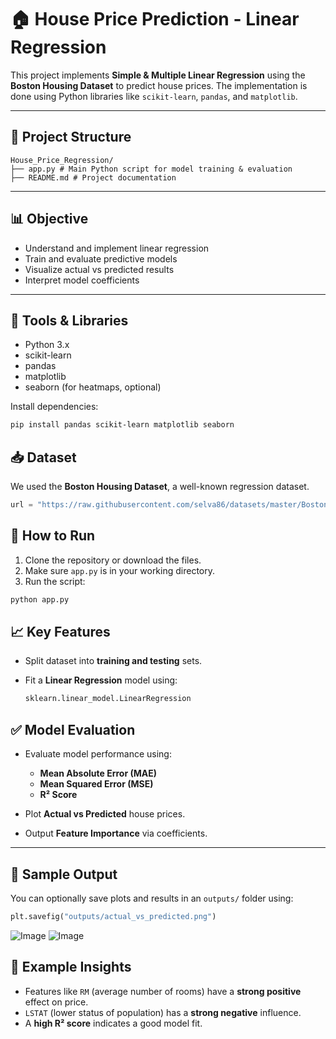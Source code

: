 # 🏠 House Price Prediction - Linear Regression

This project implements **Simple & Multiple Linear Regression** using the **Boston Housing Dataset** to predict house prices. The implementation is done using Python libraries like `scikit-learn`, `pandas`, and `matplotlib`.

---

## 📁 Project Structure

```arduino
House_Price_Regression/
├── app.py # Main Python script for model training & evaluation
├── README.md # Project documentation

```

---

## 📊 Objective

- Understand and implement linear regression
- Train and evaluate predictive models
- Visualize actual vs predicted results
- Interpret model coefficients

---

## 🧰 Tools & Libraries

- Python 3.x
- scikit-learn
- pandas
- matplotlib
- seaborn (for heatmaps, optional)

Install dependencies:

```bash
pip install pandas scikit-learn matplotlib seaborn
```

## 📥 Dataset

We used the **Boston Housing Dataset**, a well-known regression dataset.

```python
url = "https://raw.githubusercontent.com/selva86/datasets/master/BostonHousing.csv"
```

## 🚀 How to Run

1. Clone the repository or download the files.  
2. Make sure `app.py` is in your working directory.  
3. Run the script:

```bash
python app.py
```

## 📈 Key Features

- Split dataset into **training and testing** sets.
- Fit a **Linear Regression** model using:

  ```python
  sklearn.linear_model.LinearRegression
  ```

## ✅ Model Evaluation

- Evaluate model performance using:
  - **Mean Absolute Error (MAE)**
  - **Mean Squared Error (MSE)**
  - **R² Score**

- Plot **Actual vs Predicted** house prices.
- Output **Feature Importance** via coefficients.

---

## 🧪 Sample Output

You can optionally save plots and results in an `outputs/` folder using:

```python
plt.savefig("outputs/actual_vs_predicted.png")
```
![Image](https://github.com/user-attachments/assets/96a0b007-a5ec-4183-85ee-25cb89263f33)
![Image](https://github.com/user-attachments/assets/cd9f67c9-2b41-42c7-85d0-c8d0599e14c7)



## 🧠 Example Insights

- Features like `RM` (average number of rooms) have a **strong positive** effect on price.
- `LSTAT` (lower status of population) has a **strong negative** influence.
- A **high R² score** indicates a good model fit.
